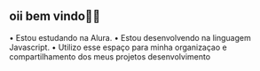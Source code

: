 ## oii bem vindo🫶🏻

• Estou estudando na Alura.
• Estou desenvolvendo na linguagem Javascript.
• Utilizo esse espaço para minha organizaçao e compartilhamento dos meus projetos desenvolvimento
